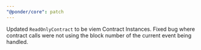 ```yaml
---
"@ponder/core": patch
---
```


Updated `ReadOnlyContract` to be viem Contract Instances. Fixed bug where contract calls were not using the block number of the current event being handled.
